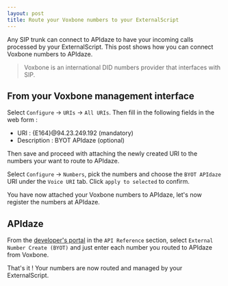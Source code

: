 ```yaml
---
layout: post
title: Route your Voxbone numbers to your ExternalScript
---
```


Any SIP trunk can connect to APIdaze to have your incoming calls processed by your ExternalScript. This post shows how you can connect Voxbone numbers to APIdaze.

> Voxbone is an international DID numbers provider that interfaces with SIP.

## From your Voxbone management interface

Select `Configure` -> `URIs` -> `All URIs`. Then fill in the following fields in the web form :

* URI : {E164}@94.23.249.192 (mandatory)
* Description : BYOT APIdaze (optional)

Then save and proceed with attaching the newly created URI to the numbers your want to route to APIdaze.

Select `Configure` -> `Numbers`, pick the numbers and choose the `BYOT APIdaze` URI under the `Voice URI` tab. Click `apply to selected` to confirm. 

You have now attached your Voxbone numbers to APIdaze, let's now register the numbers at APIdaze.

## APIdaze

From the [developer's portal](https://developers.apidaze.io) in the `API Reference` section, select `External Number Create (BYOT)` and just enter each number you routed to APIdaze from Voxbone.

That's it ! Your numbers are now routed and managed by your ExternalScript.

